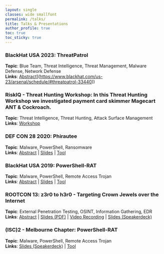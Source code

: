 ```yaml
---
layout: single
classes: wide smallfont
permalink: /talks/
title: Talks & Presentations
author_profile: true
toc: true
toc_sticky: true
---
```

### **BlackHat USA 2023**: ThreatPatrol
**Topic**: Blue Team, Threat Intelligence, Threat Management, Malware Defense, Network Defense <BR>
**Links**: [Abstract]([https://www.blackhat.com/us-23/arsenal/schedule/presenters.html#viral-maniar-39930)](https://www.blackhat.com/us-23/arsenal/schedule/#threatpatrol-33440))

### **RiskIQ - Threat Hunting Workshop**: In this Threat Hunting Workshop we investigated payment card skimmer Magecart ANT & Cockroach.
**Topic**: Threat Intelligence, Threat Hunting, Attack Surface Management <BR>
**Links**: [Workshop](https://www.youtube.com/watch?v=XAvoKSlKaGs)

### **DEF CON 28 2020**: Phirautee
**Topic**: Malware, PowerShell, Ransomware <BR>
**Links**: [Abstract](https://defcon.org/html/defcon-safemode/dc-safemode-demolabs.html#Phirautee) | [Slides](https://media.defcon.org/DEF%20CON%2028/DEF%20CON%20Safe%20Mode%20demo%20labs/DEF%20CON%20Safe%20Mode%20Demo%20Labs%20-%20Viral%20Maniar%20-%20Phirautee.pdf) | [Tool](https://github.com/Viralmaniar/Phirautee)

### **BlackHat USA 2019**: PowerShell-RAT 
**Topic**: Malware, PowerShell, Remote Access Trojan <BR>
**Links**: [Abstract](https://www.blackhat.com/us-19/presenters/Viral-Maniar.html) | [Slides](https://speakerdeck.com/viralmaniar/powershell-rat-blackhat-usa-2019) | [Tool](https://github.com/Viralmaniar/Powershell-RAT)

### **ROOTCON 13**: z3r0 to h3r0 - Targeting Crown Jewels over the Internet  
**Topic**: External Penetration Testing, OSINT, Information Gathering, EDR <BR>
**Links**: [Abstract](https://www.rootcon.org/html/archives/rc13#z3r0_to_h3r0) | [Slides (PDF)](https://media.rootcon.org/ROOTCON%2013/Talks/z3r0%20to%20h3r0%20-%20Targeting%20Crown%20Jewels%20over%20the%20Internet.pdf) | [Video Recording](https://www.youtube.com/watch?v=qCJFUcF38NM) | [Slides (Speakerdeck)](https://speakerdeck.com/viralmaniar/z3r0-to-h3r0-targeting-crown-jewels-over-the-internet)
  
### **(ISC)2 - Melbourne Chapter**: PowerShell-RAT
**Topic**: Malware, PowerShell, Remote Access Trojan <BR> 
**Links**: [Slides (Speakerdeck)](https://speakerdeck.com/viralmaniar/powershell-rat-isc-2-melbourne-chapter-16th-sep-19-meeting-information-security) | [Tool](https://github.com/Viralmaniar/Powershell-RAT)
